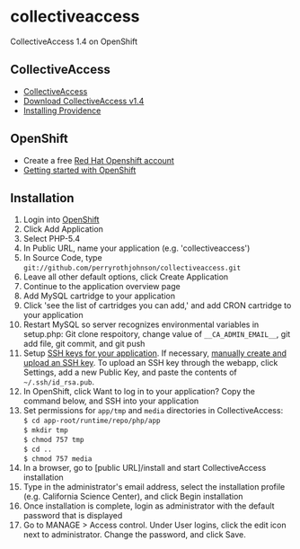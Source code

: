 # collectiveaccess
CollectiveAccess 1.4 on OpenShift

## CollectiveAccess
* [CollectiveAccess](http://www.collectiveaccess.org)
* [Download CollectiveAccess v1.4](https://github.com/collectiveaccess/providence/tree/release-1.4)
* [Installing Providence](http://docs.collectiveaccess.org/wiki/Installing_Providence)

## OpenShift
* Create a free [Red Hat Openshift account](https://openshift.redhat.com)
* [Getting started with OpenShift](https://openshift.redhat.com/app/getting_started)

## Installation
1. Login into [OpenShift](https://openshift.redhat.com)
2. Click Add Application
3. Select PHP-5.4
4. In Public URL, name your application (e.g. 'collectiveaccess')
5. In Source Code, type `git://github.com/perryrothjohnson/collectiveaccess.git`
6. Leave all other default options, click Create Application
7. Continue to the application overview page
8. Add MySQL cartridge to your application
8. Click 'see the list of cartridges you can add,' and add CRON cartridge to your application
9. Restart MySQL so server recognizes environmental variables in setup.php: Git clone respoitory, change value of `__CA_ADMIN_EMAIL__`, git add file, git commit, and git push
10. Setup [SSH keys for your application](https://developers.openshift.com/en/managing-remote-connection.html#keys). If necessary, [manually create and upload an SSH key](http://docs.openshift.com/online/user_guide/ssh_keys.html#tutorial-creating-and-uploading-ssh-keys). To upload an SSH key through the webapp, click Settings, add a new Public Key, and paste the contents of `~/.ssh/id_rsa.pub`.
11. In OpenShift, click Want to log in to your application? Copy the command below, and SSH into your application
12. Set permissions for `app/tmp` and `media` directories in CollectiveAccess:  
`$ cd app-root/runtime/repo/php/app`  
`$ mkdir tmp`  
`$ chmod 757 tmp`  
`$ cd ..`  
`$ chmod 757 media`
13. In a browser, go to [public URL]/install and start CollectiveAccess installation
14. Type in the administrator's email address, select the installation profile (e.g. California Science Center), and click Begin installation
15. Once installation is complete, login as administrator with the default password that is displayed
16. Go to MANAGE > Access control. Under User logins, click the edit icon next to administrator. Change the password, and click Save.
